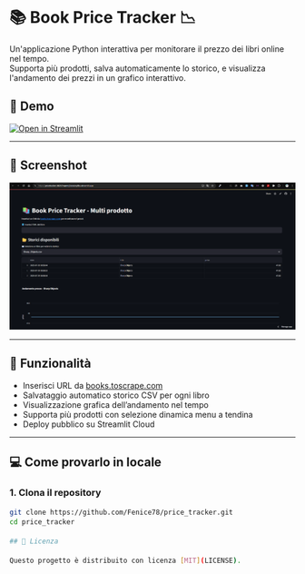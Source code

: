 # 📚 Book Price Tracker 📉

Un'applicazione Python interattiva per monitorare il prezzo dei libri online nel tempo.  
Supporta più prodotti, salva automaticamente lo storico, e visualizza l'andamento dei prezzi in un grafico interattivo.

## 📸 Demo

[![Open in Streamlit](https://static.streamlit.io/badges/streamlit_badge_black_white.svg)](https://pricetracker-db2s7mqmmj5aisxlavy8su.streamlit.app/)

---

## 📸 Screenshot

![Screenshot dell'app](Screenapp.png)


---

## 🚀 Funzionalità

- Inserisci URL da [books.toscrape.com](https://books.toscrape.com)
- Salvataggio automatico storico CSV per ogni libro
- Visualizzazione grafica dell’andamento nel tempo
- Supporta più prodotti con selezione dinamica menu a tendina
- Deploy pubblico su Streamlit Cloud

---

## 💻 Come provarlo in locale

### 1. Clona il repository

```bash
git clone https://github.com/Fenice78/price_tracker.git
cd price_tracker

## 🧾 Licenza

Questo progetto è distribuito con licenza [MIT](LICENSE).
